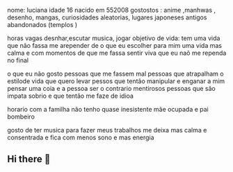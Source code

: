 nome: luciana
idade 16 
nacido em 552008
gostostos  : anime ,manhwas , desenho, mangas, curiosidades aleatorias,
lugares japoneses antigos abandonados (templos ) 

horas vagas desnhar,escutar musica, jogar 
objetivo de vida: tem uma vida que não fassa me arepender de o que eu escolher para mim uma vida mas calma e   com momentos de que me fassa sentir viva que eu naõ me rependa no final 

o que eu não gosto 
pessoas que me fassem mal 
pessoas que atrapalham o estilode vida que quero levar 
pessos que tentão manipular e enganar a mim 
pensar uma coia e a pessoa ser o contrario 
mentirosos
pessoas que são impata sobrio e que tentão me faze de idioa

horario com a familha não tenho quase inesistente
mãe ocupada e pai bombeiro 


gosto de ter musica para fazer meus trabalhos me deixa mas calma e consentrada e fica com menos sono e mas energia 












## Hi there 👋

<!--
**lucianacatelli/lucianacatelli** is a ✨ _special_ ✨ repository because its `README.md` (this file) appears on your GitHub profile.

Here are some ideas to get you started:

- 🔭 I’m currently working on ...
- 🌱 I’m currently learning ...
- 👯 I’m looking to collaborate on ...
- 🤔 I’m looking for help with ...
- 💬 Ask me about ...
- 📫 How to reach me: ...
- 😄 Pronouns: ...
- ⚡ Fun fact: ...
-->
